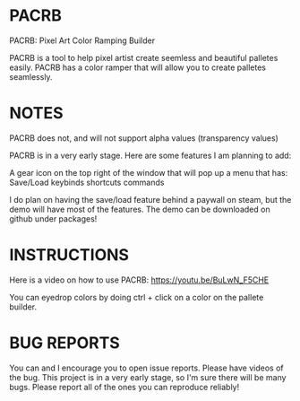 # PACRB
PACRB: Pixel Art Color Ramping Builder

PACRB is a tool to help pixel artist create seemless and beautiful palletes easily.
PACRB has a color ramper that will allow you to create palletes seamlessly.

# NOTES

PACRB does not, and will not support alpha values (transparency values)

PACRB is in a very early stage. Here are some features I am planning to add:

A gear icon on the top right of the window that will pop up a menu that has:
  Save/Load
  keybinds
  shortcuts
  commands

I do plan on having the save/load feature behind a paywall on steam, but the demo
will have most of the features. The demo can be downloaded on github under 
packages!

# INSTRUCTIONS

Here is a video on how to use PACRB: https://youtu.be/BuLwN_F5CHE


You can eyedrop colors by doing ctrl + click on a color on the pallete builder.

# BUG REPORTS
You can and I encourage you to open issue reports. Please have videos of the bug.
This project is in a very early stage, so I'm sure there will be many bugs. 
Please report all of the ones you can reproduce reliably!
